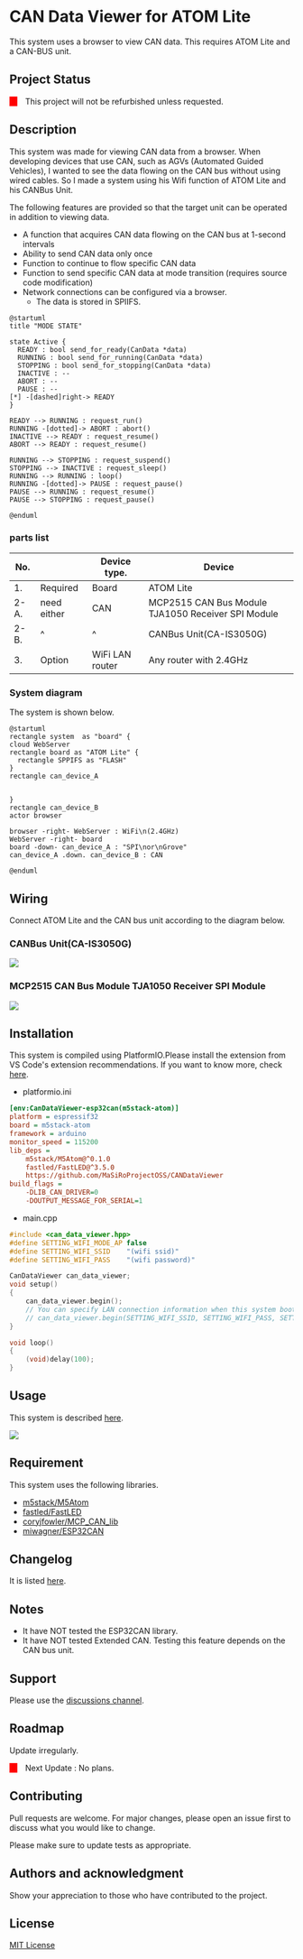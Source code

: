 # CAN Data Viewer for ATOM Lite

<link href='https://raw.githubusercontent.com/MaSiRoProjectOSS/CANDataViewer/master/doc/style.css' rel='stylesheet' type='text/css' media='all'>

This system uses a browser to view CAN data. This requires ATOM Lite and a CAN-BUS unit.

## Project Status

<div style="display: flex">
    <div style="width:1em; background-color: red;margin-right:1em;"></div>
    <span style="">This project will not be refurbished unless requested.</span>
</div>


## Description

This system was made for viewing CAN data from a browser.
When developing devices that use CAN, such as AGVs (Automated Guided Vehicles), I wanted to see the data flowing on the CAN bus without using wired cables.
So I made a system using his Wifi function of ATOM Lite and his CANBus Unit.

The following features are provided so that the target unit can be operated in addition to viewing data.

* A function that acquires CAN data flowing on the CAN bus at 1-second intervals
* Ability to send CAN data only once
* Function to continue to flow specific CAN data
* Function to send specific CAN data at mode transition (requires source code modification)
* Network connections can be configured via a browser.
  * The data is stored in SPIIFS.

```plantuml
@startuml
title "MODE STATE"

state Active {
  READY : bool send_for_ready(CanData *data)
  RUNNING : bool send_for_running(CanData *data)
  STOPPING : bool send_for_stopping(CanData *data)
  INACTIVE : --
  ABORT : --
  PAUSE : --
[*] -[dashed]right-> READY
}

READY --> RUNNING : request_run()
RUNNING -[dotted]-> ABORT : abort()
INACTIVE --> READY : request_resume()
ABORT --> READY : request_resume()

RUNNING --> STOPPING : request_suspend()
STOPPING --> INACTIVE : request_sleep()
RUNNING --> RUNNING : loop()
RUNNING -[dotted]-> PAUSE : request_pause()
PAUSE --> RUNNING : request_resume()
PAUSE --> STOPPING : request_pause()

@enduml
```

### parts list

| No.  |             | Device type.    | Device                                             |
| ---- | ----------- | --------------- | -------------------------------------------------- |
| 1.   | Required    | Board           | ATOM Lite                                          |
| 2-A. | need either | CAN             | MCP2515 CAN Bus Module TJA1050 Receiver SPI Module |
| 2-B. | ^           | ^               | CANBus Unit(CA-IS3050G)                            |
| 3.   | Option      | WiFi LAN router | Any router with 2.4GHz                             |


### System  diagram

The system is shown below.

```plantuml
@startuml
rectangle system  as "board" {
cloud WebServer
rectangle board as "ATOM Lite" {
  rectangle SPPIFS as "FLASH"
}
rectangle can_device_A


}
rectangle can_device_B
actor browser

browser -right- WebServer : WiFi\n(2.4GHz)
WebServer -right- board
board -down- can_device_A : "SPI\nor\nGrove"
can_device_A .down. can_device_B : CAN

@enduml
```


## Wiring

Connect ATOM Lite and the CAN bus unit according to the diagram below.

### CANBus Unit(CA-IS3050G)

<img name="Screen shot" src="https://raw.githubusercontent.com/MaSiRoProjectOSS/CANDataViewer/master/doc/image/CA-IS3050G.png">

### MCP2515 CAN Bus Module TJA1050 Receiver SPI Module

<img name="Screen shot" src="https://raw.githubusercontent.com/MaSiRoProjectOSS/CANDataViewer/master/doc/image/MCP2515.png">


## Installation

This system is compiled using PlatformIO.Please install the extension from VS Code's extension recommendations. If you want to know more, check [here](https://docs.platformio.org/en/latest/).

* platformio.ini

```ini
[env:CanDataViewer-esp32can(m5stack-atom)]
platform = espressif32
board = m5stack-atom
framework = arduino
monitor_speed = 115200
lib_deps =
	m5stack/M5Atom@^0.1.0
	fastled/FastLED@^3.5.0
	https://github.com/MaSiRoProjectOSS/CANDataViewer
build_flags =
	-DLIB_CAN_DRIVER=0
	-DOUTPUT_MESSAGE_FOR_SERIAL=1
```

* main.cpp

```c++
#include <can_data_viewer.hpp>
#define SETTING_WIFI_MODE_AP false
#define SETTING_WIFI_SSID    "(wifi ssid)"
#define SETTING_WIFI_PASS    "(wifi password)"

CanDataViewer can_data_viewer;
void setup()
{
    can_data_viewer.begin();
    // You can specify LAN connection information when this system boots.
    // can_data_viewer.begin(SETTING_WIFI_SSID, SETTING_WIFI_PASS, SETTING_WIFI_MODE_AP);
}

void loop()
{
    (void)delay(100);
}
```

## Usage

This system is described [here](./doc/Usage.md).

<img name="Screen shot" src="https://raw.githubusercontent.com/MaSiRoProjectOSS/CANDataViewer/master/doc/image/WebPage.png">

## Requirement

This system uses the following libraries.

* [m5stack/M5Atom](https://github.com/m5stack/M5Atom?utm_source=platformio&utm_medium=piohome)
* [fastled/FastLED](https://github.com/Makuna/NeoPixelBus?utm_source=platformio&utm_medium=piohome)
* [coryjfowler/MCP_CAN_lib](https://github.com/coryjfowler/MCP_CAN_lib?utm_source=platformio&utm_medium=piohome)
* [miwagner/ESP32CAN](https://github.com/miwagner/ESP32-Arduino-CAN?utm_source=platformio&utm_medium=piohome)

## Changelog

It is listed [here](./Changelog).

## Notes

* It have NOT tested the ESP32CAN library.
* It have NOT tested Extended CAN. Testing this feature depends on the CAN bus unit.

## Support

Please use the [discussions channel](https://github.com/MaSiRoProjectOSS/CANDataViewer/discussions).

## Roadmap

Update irregularly.

<div style="display: flex">
    <div style="width:1em; background-color: red;margin-right:1em;"></div>
    <span style="">Next Update&nbsp;:&nbsp; </span>
    <span style="">No plans.</span>
</div>


## Contributing

Pull requests are welcome. For major changes, please open an issue first
to discuss what you would like to change.

Please make sure to update tests as appropriate.

## Authors and acknowledgment

Show your appreciation to those who have contributed to the project.

## License

[MIT License](./LICENSE)
